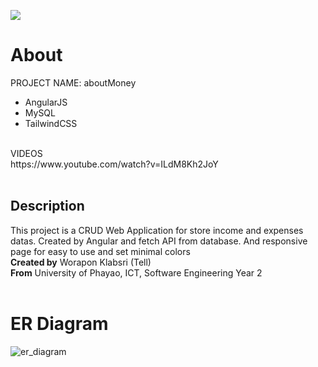 <img src="https://user-images.githubusercontent.com/138525570/275214893-4267a0a0-cadc-4687-9374-064b67f3cec3.png"></img>

# About

PROJECT NAME: aboutMoney
<br>
<ul>
  <li>AngularJS</li>
  <li>MySQL</li>
  <li>TailwindCSS</li>
</ul>
<br>
VIDEOS <br>
https://www.youtube.com/watch?v=ILdM8Kh2JoY
<br>
<br>

## Description
This project is a CRUD Web Application for store income and expenses datas. Created by Angular and fetch API from database.
And responsive page for easy to use and set minimal colors
<br>
<strong>Created by</strong> Worapon Klabsri (Tell)<br>
<strong>From</strong> University of Phayao, ICT, Software Engineering Year 2
<br><br>

# ER Diagram
![er_diagram](https://github.com/WoraponK/aboutmoney-angular/assets/138525570/417c28f3-455f-42a2-a34e-b53d07b675f8)
